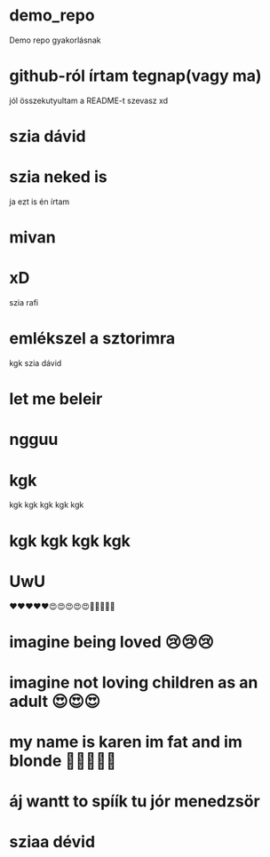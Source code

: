 # demo_repo
Demo repo gyakorlásnak
# github-ról írtam tegnap(vagy ma)
jól összekutyultam a README-t
szevasz
xd
# szia dávid 
# szia neked is
ja ezt is én írtam 
# mivan 
# xD
szia rafi 
# emlékszel a sztorimra
kgk
szia dávid
# let me beleir
# ngguu
# kgk
kgk kgk kgk kgk kgk
# kgk kgk kgk kgk 
# UwU
❤❤❤❤❤😍😍😍😍😍💋💋💋💋💋
# imagine being loved 😢😢😢
# imagine not loving children as an adult 😍😍😍
# my name is karen im fat and im blonde 🤳👱‍♀️👋💅
# áj wantt to spíík tu jór menedzsör
# sziaa dévid
